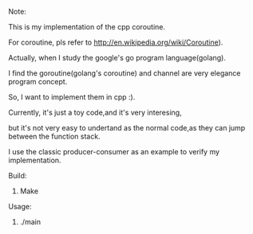 Note:

This is my implementation of the cpp coroutine.

For coroutine, pls refer to http://en.wikipedia.org/wiki/Coroutine).

Actually, when I study the google's go program language(golang).

I find the goroutine(golang's coroutine) and channel are very elegance program concept.

So, I want to implement them in cpp :).

Currently, it's just a toy code,and it's very interesing, 

but it's not very easy to undertand as the normal code,as they can jump between the function stack.

I use the classic producer-consumer as an example to verify my implementation.

Build:

1) Make

Usage:

1) ./main

